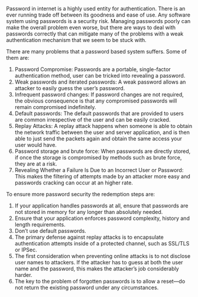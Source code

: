 Password in internet is a highly used entity for authentication.
There is an ever running trade off between its goodness and ease of use.
Any software system using passwords is a security risk. Managing passwords poorly can make the overall problem even
worse, but there are ways to deal with passwords correctly that can mitigate many of the
problems with a weak authentication mechanism that we seem to be stuck with.

There are many problems that a password based system suffers. Some of them are:
1.  Password Compromise: Passwords are a portable, single-factor authentication method, user can be tricked into revealing a password.
2.  Weak passwords and iterated passwords: A weak password allows an attacker to easily guess the user’s password.
3.  Infrequent password changes: If password changes are not required, the obvious consequence is that any compromised passwords will remain compromised indefinitely.
4.  Default passwords: The default passwords that are provided to users are common irrespective of the user and can be easily cracked.
5.  Replay Attacks: A replay attack happens when someone is able to obtain the network traffic between the user and server application, and is then able to just send the packets again and obtain the same access your user would have.
6.  Password storage and brute force: When passwords are directly stored, if once the storage is compromised by methods such as brute force, they are at a risk.
7.  Revealing Whether a Failure Is Due to an Incorrect User or Password: This makes the filtering of attempts made by an attacker more easy and passwords cracking can occur at an higher rate.

To ensure more password security the redemption steps are:
1.  If your application handles passwords at all, ensure that passwords are not stored in memory for any longer than absolutely needed.
2.  Ensure that your application enforces password complexity, history and length requirements.
3.  Don’t use default passwords.
4.  The primary defense against replay attacks is to encapsulate authentication attempts inside of a protected channel, such as SSL/TLS or IPSec.
5.  The first consideration when preventing online attacks is to not disclose user names to attackers. If the attacker has to guess at both the user name and the password, this makes the attacker’s job considerably harder.
6.  The key to the problem of forgotten passwords is to allow a reset—do not return the existing password under any circumstances.


